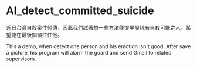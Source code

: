 # AI_detect_committed_suicide
近日台灣自殺案件頻傳，因此我們試著想一些方法能提早發現有自殺可能之人，希望能在最後關頭拉住他。

This a demo, when detect one person and his emotion isn't good. After save a picture, his program will alarm the guard and send Gmail to related supervisors.
